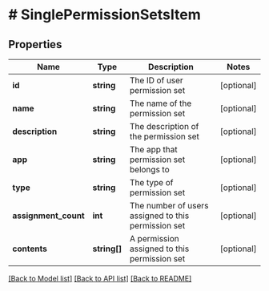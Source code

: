 # # SinglePermissionSetsItem

## Properties

Name | Type | Description | Notes
------------ | ------------- | ------------- | -------------
**id** | **string** | The ID of user permission set | [optional]
**name** | **string** | The name of the permission set | [optional]
**description** | **string** | The description of the permission set | [optional]
**app** | **string** | The app that permission set belongs to | [optional]
**type** | **string** | The type of permission set | [optional]
**assignment_count** | **int** | The number of users assigned to this permission set | [optional]
**contents** | **string[]** | A permission assigned to this permission set | [optional]

[[Back to Model list]](../../README.md#models) [[Back to API list]](../../README.md#endpoints) [[Back to README]](../../README.md)
